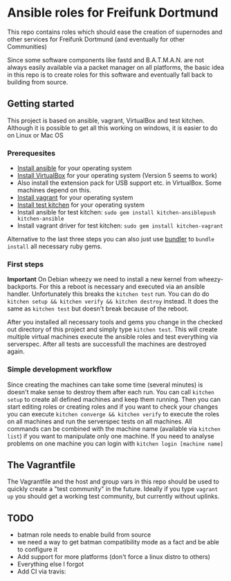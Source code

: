 # Ansible roles for Freifunk Dortmund

This repo contains roles which should ease the creation of supernodes and other services 
for Freifunk Dortmund (and eventually for other Communities)

Since some software components like fastd and B.A.T.M.A.N. are not always easily available
via a packet manager on all platforms, the basic idea in this repo is to create roles for this 
software and eventually fall back to building from source.

## Getting started
This project is based on ansible, vagrant, VirtualBox and test kitchen. Although it is possible to get all this
working on windows, it is easier to do on Linux or Mac OS

### Prerequesites

* [Install ansible](http://docs.ansible.com/ansible/intro_installation.html) for your operating system 
* [Install VirtualBox](https://www.virtualbox.org/wiki/Downloads) for your operating system (Version 5 seems to work)
* Also install the extension pack for USB support etc. in VirtualBox. Some machines depend on this.
* [Install vagrant](http://docs.vagrantup.com/v2/installation/) for your operating system
* [Install test kitchen](http://kitchen.ci/docs/getting-started/installing) for your operating system
* Install ansible for test kitchen: `sudo gem install kitchen-ansiblepush kitchen-ansible`
* Install vagrant driver for test kitchen: `sudo gem install kitchen-vagrant`

Alternative to the last three steps you can also just use [bundler](http://bundler.io) to `bundle install` all necessary ruby gems.

### First steps

**Important**
On Debian wheezy we need to install a new kernel from wheezy-backports. For this a reboot is necessary and executed via
an ansible handler. Unfortunately this breaks the `kitchen test` run. You can do do `kitchen setup && kitchen verify && kitchen destroy`
instead. It does the same as `kitchen test` but doesn't break because of the reboot.

After you installed all necessary tools and gems you change in the checked out directory of this project
and simply type `kitchen test`. This will create multiple virtual machines execute the ansible roles and
test everything via serverspec. After all tests are successfull the machines are destroyed again.

### Simple development workflow

Since creating the machines can take some time (several minutes) is doesn't make sense to destroy them after each run.
You can call `kitchen setup` to create all defined machines and keep them running. Then you can start editing roles or 
creating roles and if you want to check your changes you can execute `kitchen converge && kitchen verify` to execute the
roles on all machines and run the serverspec tests on all machines. All commands can be combined with the machine name
(available via `kitchen list`) if you want to manipulate only one machine. 
If you need to analyse problems on one machine you can login with `kitchen login [machine name]`

## The Vagrantfile

The Vagrantfile and the host and group vars in this repo should be used to quickly create a "test community" in the future.
Ideally if you type `vagrant up` you should get a working test community, but currently without uplinks.

## TODO

* batman role needs to enable build from source
* we need a way to get batman compatibility mode as a fact and be able to configure it
* Add support for more platforms (don't force a linux distro to others)
* Everything else I forgot
* Add CI via travis:
